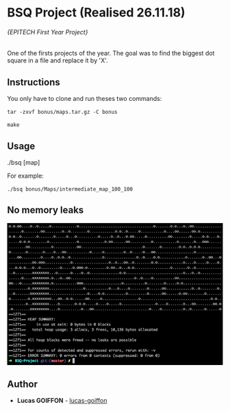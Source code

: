 # BSQ Project (Realised 26.11.18)
###### {EPITECH First Year Project}

One of the firsts projects of the year. The goal was to find the biggest dot square in a file and replace it by 'X'.

## Instructions
You only have to clone and run theses two commands:
```
tar -zxvf bonus/maps.tar.gz -C bonus
```
```
make
```

## Usage
./bsq [map]

For example:
```
./bsq bonus/Maps/intermediate_map_100_100
```

## No memory leaks
![Valgrind Screenshot](/bonus/valgrind.png?raw=true "Valgrind Screenshot")

## Author
* **Lucas GOIFFON** - [lucas-goiffon](https://github.com/lucas-goiffon)
